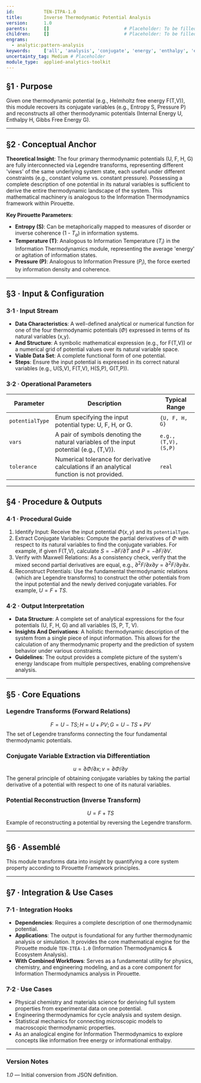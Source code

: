 ```yaml
---
id:           TEN-ITPA-1.0
title:        Inverse Thermodynamic Potential Analysis
version:      1.0
parents:      []                            # Placeholder: To be filled manually
children:     []                            # Placeholder: To be filled manually
engrams:
  - analytic:pattern-analysis
keywords:     ['all', 'analysis', 'conjugate', 'energy', 'enthalpy', 'entropy']
uncertainty_tag: Medium # Placeholder
module_type:  applied-analytics-toolkit
---
```


## §1 · Purpose
Given one thermodynamic potential (e.g., Helmholtz free energy F(T,V)), this module recovers its conjugate variables (e.g., Entropy S, Pressure P) and reconstructs all other thermodynamic potentials (Internal Energy U, Enthalpy H, Gibbs Free Energy G).

---

## §2 · Conceptual Anchor
**Theoretical Insight**: The four primary thermodynamic potentials (U, F, H, G) are fully interconnected via Legendre transforms, representing different 'views' of the same underlying system state, each useful under different constraints (e.g., constant volume vs. constant pressure). Possessing a complete description of one potential in its natural variables is sufficient to derive the entire thermodynamic landscape of the system. This mathematical machinery is analogous to the Information Thermodynamics framework within Pirouette.

**Key Pirouette Parameters**:
* **Entropy (S)**: Can be metaphorically mapped to measures of disorder or inverse coherence (1 - $T_a$) in information systems.
* **Temperature (T)**: Analogous to Information Temperature ($T_i$) in the Information Thermodynamics module, representing the average 'energy' or agitation of information states.
* **Pressure (P)**: Analogous to Information Pressure ($P_i$), the force exerted by information density and coherence.

---

## §3 · Input & Configuration
### 3·1 · Input Stream
* **Data Characteristics**: A well-defined analytical or numerical function for one of the four thermodynamic potentials ($\Phi$) expressed in terms of its natural variables (x,y).
* **And Structure**: A symbolic mathematical expression (e.g., for F(T,V)) or a numerical grid of potential values over its natural variable space.
* **Viable Data Set**: A complete functional form of one potential.
* **Steps**: Ensure the input potential is expressed in its correct natural variables (e.g., U(S,V), F(T,V), H(S,P), G(T,P)).

### 3·2 · Operational Parameters
| Parameter | Description | Typical Range |
|-----------|-------------|---------------|
| `potentialType` | Enum specifying the input potential type: U, F, H, or G. | `{U, F, H, G}` |
| `vars` | A pair of symbols denoting the natural variables of the input potential (e.g., (T,V)). | `e.g., (T,V), (S,P)` |
| `tolerance` | Numerical tolerance for derivative calculations if an analytical function is not provided. | `real` |

---

## §4 · Procedure & Outputs
### 4·1 · Procedural Guide
1. Identify Input: Receive the input potential $\Phi(x,y)$ and its `potentialType`.
2. Extract Conjugate Variables: Compute the partial derivatives of $\Phi$ with respect to its natural variables to find the conjugate variables. For example, if given F(T,V), calculate $S = -\partial F/\partial T$ and $P = -\partial F/\partial V$.
3. Verify with Maxwell Relations: As a consistency check, verify that the mixed second partial derivatives are equal, e.g., $\partial^2 F/\partial x\partial y = \partial^2 F/\partial y\partial x$.
4. Reconstruct Potentials: Use the fundamental thermodynamic relations (which are Legendre transforms) to construct the other potentials from the input potential and the newly derived conjugate variables. For example, $U = F + T S$.

### 4·2 · Output Interpretation
* **Data Structure**: A complete set of analytical expressions for the four potentials (U, F, H, G) and all variables (S, P, T, V).
* **Insights And Derivations**: A holistic thermodynamic description of the system from a single piece of input information. This allows for the calculation of any thermodynamic property and the prediction of system behavior under various constraints.
* **Guidelines**: The output provides a complete picture of the system's energy landscape from multiple perspectives, enabling comprehensive analysis.

---

## §5 · Core Equations
### Legendre Transforms (Forward Relations)
$$ F = U - TS; H = U + PV; G = U - TS + PV $$
The set of Legendre transforms connecting the four fundamental thermodynamic potentials.

### Conjugate Variable Extraction via Differentiation
$$ u = \partial \Phi / \partial x; v = \partial \Phi / \partial y $$
The general principle of obtaining conjugate variables by taking the partial derivative of a potential with respect to one of its natural variables.

### Potential Reconstruction (Inverse Transform)
$$ U = F + TS $$
Example of reconstructing a potential by reversing the Legendre transform.

---

## §6 · Assemblé
This module transforms data into insight by quantifying a core system property according to Pirouette Framework principles.

---

## §7 · Integration & Use Cases
### 7·1 · Integration Hooks
* **Dependencies**: Requires a complete description of one thermodynamic potential.
* **Applications**: The output is foundational for any further thermodynamic analysis or simulation. It provides the core mathematical engine for the Pirouette module `TEN-ITEA-1.0` (Information Thermodynamics & Ecosystem Analysis).
* **With Combined Workflows**: Serves as a fundamental utility for physics, chemistry, and engineering modeling, and as a core component for Information Thermodynamics analysis in Pirouette.

### 7·2 · Use Cases
* Physical chemistry and materials science for deriving full system properties from experimental data on one potential.
* Engineering thermodynamics for cycle analysis and system design.
* Statistical mechanics for connecting microscopic models to macroscopic thermodynamic properties.
* As an analogical engine for Information Thermodynamics to explore concepts like information free energy or informational enthalpy.

---

### Version Notes
*1.0* — Initial conversion from JSON definition.
